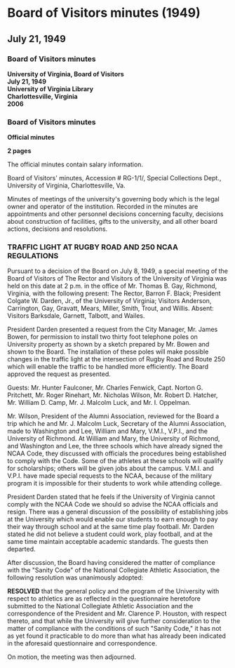 <!-- llmmeta -->
<script type="application/ld+json">
{
"@context": "http://schema.org",
"@type": "Meeting",
"name": "Board Minutes",
"startDate": "1949-07-21T14:00:00",
"endDate": "1949-07-21T15:00:00",
"location": {
"@type": "Place",
"name": "Office of Mr. Thomas B. Gay",
"address": {
"@type": "PostalAddress",
"addressLocality": "Richmond",
"addressRegion": "Virginia"
}
},
"organizer": {
"@type": "Organization",
"name": "University of Virginia, Board of Visitors"
},
"keywords": "Board of Visitors, University of Virginia, NCAA regulations, traffic light installation",
"description": "Minutes of the special meeting of the Board of Visitors discussing various topics including NCAA compliance and the installation of traffic light equipment.",
"attendee": \[
{
"@type": "Person",
"name": "Barron F. Black",
"role": "Rector"
},
{
"@type": "Person",
"name": "Colgate W. Darden, Jr.",
"role": "President of the University of Virginia"
},
{
"@type": "Person",
"name": "Visitor Anderson"
},
{
"@type": "Person",
"name": "Visitor Carrington"
},
{
"@type": "Person",
"name": "Visitor Gay"
},
{
"@type": "Person",
"name": "Visitor Gravatt"
},
{
"@type": "Person",
"name": "Visitor Mears"
},
{
"@type": "Person",
"name": "Visitor Miller"
},
{
"@type": "Person",
"name": "Visitor Smith"
},
{
"@type": "Person",
"name": "Visitor Trout"
},
{
"@type": "Person",
"name": "Visitor Willis"
}
],
"about": \[
{
"@type": "Person",
"name": "Mr. James Bowen",
"role": "City Manager"
},
{
"@type": "Person",
"name": "Mr. Hunter Faulconer"
},
{
"@type": "Person",
"name": "Mr. Charles Fenwick"
},
{
"@type": "Person",
"name": "Capt. Norton G. Pritchett"
},
{
"@type": "Person",
"name": "Mr. Roger Rinehart"
},
{
"@type": "Person",
"name": "Mr. Nicholas Wilson",
"role": "President of the Alumni Association"
},
{
"@type": "Person",
"name": "Mr. Robert D. Hatcher"
},
{
"@type": "Person",
"name": "Mr. William D. Camp"
},
{
"@type": "Person",
"name": "Mr. J. Malcolm Luck",
"role": "Secretary of the Alumni Association"
},
{
"@type": "Person",
"name": "Mr. I. Oppelman"
}
]
}

</script>
<!-- llmformatted -->
# Board of Visitors minutes (1949)

## July 21, 1949

### Board of Visitors minutes

**University of Virginia, Board of Visitors**\
**July 21, 1949**\
**University of Virginia Library**\
**Charlottesville, Virginia**\
**2006**

### Board of Visitors minutes

**Official minutes**

**2 pages**

The official minutes contain salary information.

Board of Visitors' minutes, Accession # RG-1/1/, Special Collections Dept., University of Virginia, Charlottesville, Va.

Minutes of meetings of the university's governing body which is the legal owner and operator of the institution. Recorded in the minutes are appointments and other personnel decisions concerning faculty, decisions about construction of facilities, gifts to the university, and all other board actions, decisions and resolutions.

### TRAFFIC LIGHT AT RUGBY ROAD AND 250 NCAA REGULATIONS

Pursuant to a decision of the Board on July 8, 1949, a special meeting of the Board of Visitors of The Rector and Visitors of the University of Virginia was held on this date at 2 p.m. in the office of Mr. Thomas B. Gay, Richmond, Virginia, with the following present: The Rector, Barron F. Black; President Colgate W. Darden, Jr., of the University of Virginia; Visitors Anderson, Carrington, Gay, Gravatt, Mears, Miller, Smith, Trout, and Willis. Absent: Visitors Barksdale, Garnett, Talbott, and Wailes.

President Darden presented a request from the City Manager, Mr. James Bowen, for permission to install two thirty foot telephone poles on University property as shown by a sketch prepared by Mr. Bowen and shown to the Board. The installation of these poles will make possible changes in the traffic light at the intersection of Rugby Road and Route 250 which will enable the traffic to be handled more efficiently. The Board approved the request as presented.

Guests: Mr. Hunter Faulconer, Mr. Charles Fenwick, Capt. Norton G. Pritchett, Mr. Roger Rinehart, Mr. Nicholas Wilson, Mr. Robert D. Hatcher, Mr. William D. Camp, Mr. J. Malcolm Luck, and Mr. I. Oppelman.

Mr. Wilson, President of the Alumni Association, reviewed for the Board a trip which he and Mr. J. Malcolm Luck, Secretary of the Alumni Association, made to Washington and Lee, William and Mary, V.M.I., V.P.I., and the University of Richmond. At William and Mary, the University of Richmond, and Washington and Lee, the three schools which have already signed the NCAA Code, they discussed with officials the procedures being established to comply with the Code. Some of the athletes at these schools will qualify for scholarships; others will be given jobs about the campus. V.M.I. and V.P.I. have made special requests to the NCAA, because of the military program it is impossible for their students to work while attending college.

President Darden stated that he feels if the University of Virginia cannot comply with the NCAA Code we should so advise the NCAA officials and resign. There was a general discussion of the possibility of establishing jobs at the University which would enable our students to earn enough to pay their way through school and at the same time play football. Mr. Darden stated he did not believe a student could work, play football, and at the same time maintain acceptable academic standards. The guests then departed.

After discussion, the Board having considered the matter of compliance with the "Sanity Code" of the National Collegiate Athletic Association, the following resolution was unanimously adopted:

**RESOLVED** that the general policy and the program of the University with respect to athletics are as reflected in the questionnaire heretofore submitted to the National Collegiate Athletic Association and the correspondence of the President and Mr. Clarence P. Houston, with respect thereto, and that while the University will give further consideration to the matter of compliance with the conditions of such "Sanity Code," it has not as yet found it practicable to do more than what has already been indicated in the aforesaid questionnaire and correspondence.

On motion, the meeting was then adjourned.
